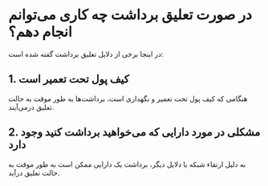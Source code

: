 # در صورت تعلیق برداشت چه کاری می‌توانم انجام دهم؟

در اینجا برخی از دلایل تعلیق برداشت گفته شده است:

## 1.	کیف پول تحت تعمیر است

هنگامی که کیف پول تحت تعمیر و نگهداری است، برداشت‌ها به طور موقت به حالت تعلیق درمی‌آیند. 

## 2.	مشکلی در مورد دارایی که می‌خواهید برداشت کنید وجود دارد

به دلیل ارتقاء شبکه یا دلایل دیگر، برداشت یک دارایی ممکن است به طور موقت به حالت تعلیق درآید.

